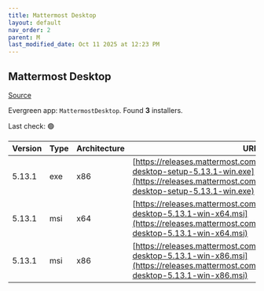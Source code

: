 ```yaml
---
title: Mattermost Desktop
layout: default
nav_order: 2
parent: M
last_modified_date: Oct 11 2025 at 12:23 PM
---
```


## Mattermost Desktop

[Source](https://github.com/mattermost/desktop)

Evergreen app: `MattermostDesktop`. Found **3** installers.

Last check: 🟢

| Version | Type | Architecture | URI                                                                                                                                                                              |
| ------- | ---- | ------------ | -------------------------------------------------------------------------------------------------------------------------------------------------------------------------------- |
| 5.13.1  | exe  | x86          | [https://releases.mattermost.com/desktop/5.13.1/mattermost-desktop-setup-5.13.1-win.exe](https://releases.mattermost.com/desktop/5.13.1/mattermost-desktop-setup-5.13.1-win.exe) |
| 5.13.1  | msi  | x64          | [https://releases.mattermost.com/desktop/5.13.1/mattermost-desktop-5.13.1-win-x64.msi](https://releases.mattermost.com/desktop/5.13.1/mattermost-desktop-5.13.1-win-x64.msi)     |
| 5.13.1  | msi  | x86          | [https://releases.mattermost.com/desktop/5.13.1/mattermost-desktop-5.13.1-win-x86.msi](https://releases.mattermost.com/desktop/5.13.1/mattermost-desktop-5.13.1-win-x86.msi)     |

